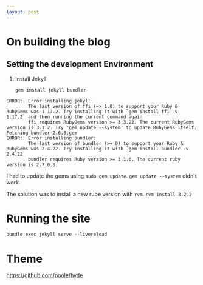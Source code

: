 ```yaml
---
layout: post
---
```


# On building the blog

## Setting the development Environment

1. Install Jekyll
   ```bash
   gem install jekyll bundler
   ```
   
```
ERROR:  Error installing jekyll:
        The last version of ffi (~> 1.0) to support your Ruby & RubyGems was 1.17.2. Try installing it with `gem install ffi -v 1.17.2` and then running the current command again
        ffi requires RubyGems version >= 3.3.22. The current RubyGems version is 3.1.2. Try 'gem update --system' to update RubyGems itself.
Fetching bundler-2.6.8.gem
ERROR:  Error installing bundler:
        The last version of bundler (>= 0) to support your Ruby & RubyGems was 2.4.22. Try installing it with `gem install bundler -v 2.4.22`
        bundler requires Ruby version >= 3.1.0. The current ruby version is 2.7.0.0.
```

I had to update the gems using `sudo gem update`. `gem update --system` didn't work.

The solution was to install a new rube version with `rvm`.
```rvm install 3.2.2```

# Running the site

```
bundle exec jekyll serve --livereload
```


# Theme

https://github.com/poole/hyde